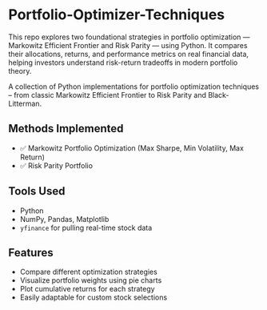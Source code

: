 # Portfolio-Optimizer-Techniques
This repo explores two foundational strategies in portfolio optimization — Markowitz Efficient Frontier and Risk Parity — using Python. It compares their allocations, returns, and performance metrics on real financial data, helping investors understand risk-return tradeoffs in modern portfolio theory.

A collection of Python implementations for portfolio optimization techniques – from classic Markowitz Efficient Frontier to Risk Parity and Black-Litterman.

## Methods Implemented

- ✅ Markowitz Portfolio Optimization (Max Sharpe, Min Volatility, Max Return)
- ✅ Risk Parity Portfolio

## Tools Used

- Python 
- NumPy, Pandas, Matplotlib
- `yfinance` for pulling real-time stock data

## Features

- Compare different optimization strategies
- Visualize portfolio weights using pie charts
- Plot cumulative returns for each strategy
- Easily adaptable for custom stock selections

